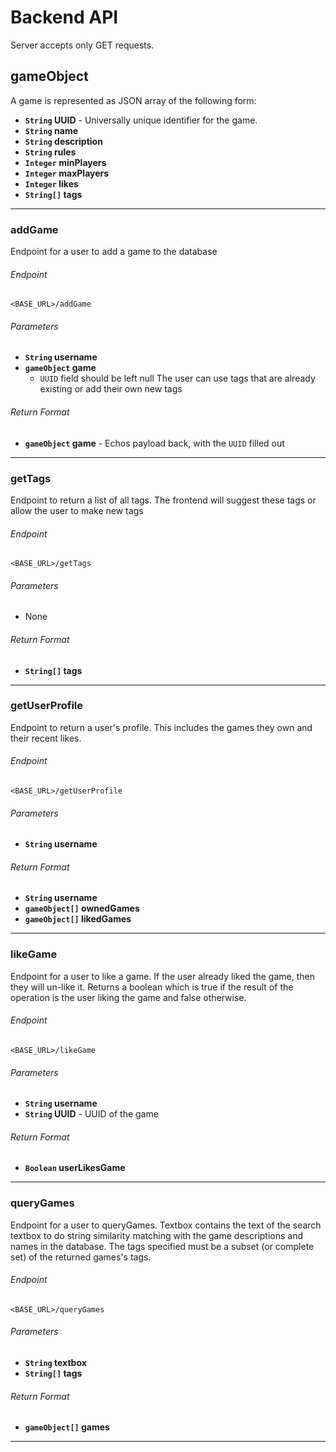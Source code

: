 # Backend API

Server accepts only GET requests. 

## gameObject
A game is represented as JSON array of the following form:
- **<code>String</code> UUID** - Universally unique identifier for the game.
- **<code>String</code> name**
- **<code>String</code> description**
- **<code>String</code> rules**
- **<code>Integer</code> minPlayers**
- **<code>Integer</code> maxPlayers**
- **<code>Integer</code> likes**
- **<code>String[]</code> tags**

---

### addGame
Endpoint for a user to add a game to the database
###### Endpoint
```
<BASE_URL>/addGame
```
###### Parameters
- **<code>String</code> username**
- **<code>gameObject</code> game**
  - `UUID` field should be left null
The user can use tags that are already existing or add their own new tags


###### Return Format
- **<code>gameObject</code> game** - Echos payload back, with the `UUID` filled out

---

### getTags
Endpoint to return a list of all tags. The frontend will suggest these tags or allow the user to make new tags
###### Endpoint
```
<BASE_URL>/getTags
```
###### Parameters
- None

###### Return Format
- **<code>String[]</code> tags**

---

### getUserProfile
Endpoint to return a user's profile. This includes the games they own and their recent likes.
###### Endpoint
```
<BASE_URL>/getUserProfile
```
###### Parameters
- **<code>String</code> username**

###### Return Format
- **<code>String</code> username**
- **<code>gameObject[]</code> ownedGames**
- **<code>gameObject[]</code> likedGames**

---

### likeGame
Endpoint for a user to like a game. If the user already liked the game, then they will un-like it. Returns a boolean which is true if the result of the operation is the user liking the game and false otherwise.
###### Endpoint
```
<BASE_URL>/likeGame
```
###### Parameters
- **<code>String</code> username**
- **<code>String</code> UUID** - UUID of the game

###### Return Format
- **<code>Boolean</code> userLikesGame**

---

### queryGames
Endpoint for a user to queryGames. Textbox contains the text of the search textbox to do string similarity matching with the game descriptions and names in the database. The tags specified must be a subset (or complete set) of the returned games's tags.
###### Endpoint
```
<BASE_URL>/queryGames
```
###### Parameters
- **<code>String</code> textbox**
- **<code>String[]</code> tags**


###### Return Format
- **<code>gameObject[]</code> games**

---